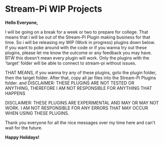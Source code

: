 # Stream-Pi WIP Projects 

**Hello Everyone,**

I will be going on a break for a week or two to prepare for college. That means that i will be out of the Stream-Pi Plugin making business for that time. So i will be releasing my WIP (Work in progress) plugins down below. If you want to poke around with the code or if you wanna try out these plugins, please let me know the outcome or any feedback you may have. BTW this doesn't mean every plugin will work. Only the plugins with the 'target' folder will be able to connect to stream-pi without issues.

THAT MEANS, if you wanna try any of these plugins, goto the plugin folder, then the target folder. After that, copy all jar files into the Stream-Pi Plugins folder. and DISCLAIMER: THESE PLUGINS ARE NOT TESTED OR ANYTHING, THEREFORE I AM NOT RESPONSIBLE FOR ANYTHING THAT HAPPENS

DISCLAIMER: THESE PLUGINS ARE EXPERIMENTAL AND MAY OR MAY NOT WORK. I AM NOT RESPONSIBLE FOR ANY ERRORS THAT MAY OCCUR WHEN USING THESE PLUGINS.

Thank you everyone for all the nice messages over my time here and can't wait for the future.

**Happy Holidays!**
